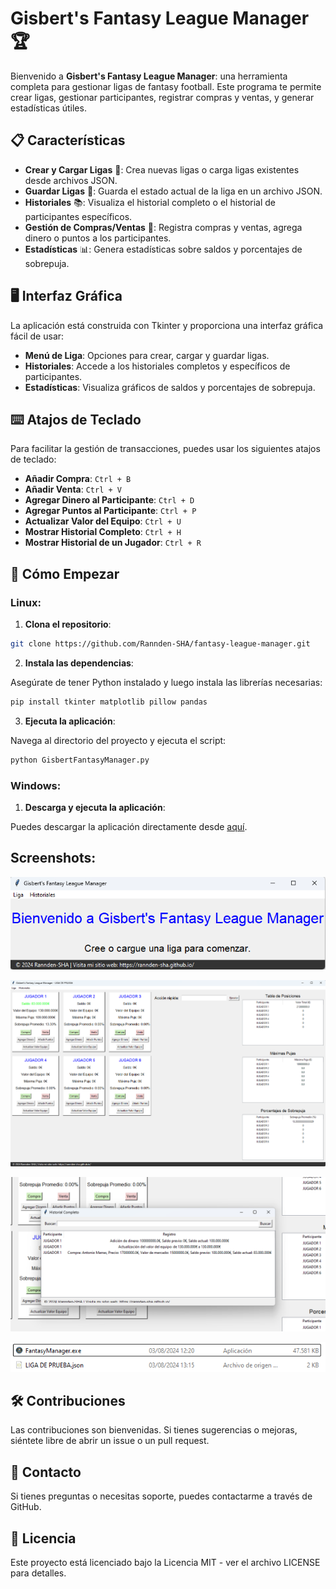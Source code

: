 # Gisbert's Fantasy League Manager 🏆

Bienvenido a **Gisbert's Fantasy League Manager**: una herramienta completa para gestionar ligas de fantasy football. Este programa te permite crear ligas, gestionar participantes, registrar compras y ventas, y generar estadísticas útiles.

## 📋 Características

- **Crear y Cargar Ligas** 🏈: Crea nuevas ligas o carga ligas existentes desde archivos JSON.
- **Guardar Ligas** 💾: Guarda el estado actual de la liga en un archivo JSON.
- **Historiales** 📚: Visualiza el historial completo o el historial de participantes específicos.
- **Gestión de Compras/Ventas** 💸: Registra compras y ventas, agrega dinero o puntos a los participantes.
- **Estadísticas** 📊: Genera estadísticas sobre saldos y porcentajes de sobrepuja.

## 🖥️ Interfaz Gráfica

La aplicación está construida con Tkinter y proporciona una interfaz gráfica fácil de usar:

- **Menú de Liga**: Opciones para crear, cargar y guardar ligas.
- **Historiales**: Accede a los historiales completos y específicos de participantes.
- **Estadísticas**: Visualiza gráficos de saldos y porcentajes de sobrepuja.

## ⌨️ Atajos de Teclado

Para facilitar la gestión de transacciones, puedes usar los siguientes atajos de teclado:

- **Añadir Compra**: `Ctrl + B`
- **Añadir Venta**: `Ctrl + V`
- **Agregar Dinero al Participante**: `Ctrl + D`
- **Agregar Puntos al Participante**: `Ctrl + P`
- **Actualizar Valor del Equipo**: `Ctrl + U`
- **Mostrar Historial Completo**: `Ctrl + H`
- **Mostrar Historial de un Jugador**: `Ctrl + R`

## 🚀 Cómo Empezar

### Linux:

   1. **Clona el repositorio**:

   ```bash
   git clone https://github.com/Rannden-SHA/fantasy-league-manager.git
   ```
   2. **Instala las dependencias**:

  Asegúrate de tener Python instalado y luego instala las librerías necesarias:

   ```bash
   pip install tkinter matplotlib pillow pandas
   ```
   3. **Ejecuta la aplicación**:

   Navega al directorio del proyecto y ejecuta el script:

   ```bash
   python GisbertFantasyManager.py
   ```

### Windows:

1. **Descarga y ejecuta la aplicación**:

Puedes descargar la aplicación directamente desde [aquí](https://www.dropbox.com/scl/fi/6zbkymfteteaxcfspws1i/GisbertFantasyManager.exe?rlkey=7wsfvv4mxj8k6nf8h9zjfokth&st=97nliqfs&dl=0).

## Screenshots:

![INTRO](https://github.com/Rannden-SHA/GisbertFantasyManager/blob/main/Screenshots/Intro_screen.png)

![MAIN](https://github.com/Rannden-SHA/GisbertFantasyManager/blob/main/Screenshots/Main_Screen.png)

![HISTORY](https://github.com/Rannden-SHA/GisbertFantasyManager/blob/main/Screenshots/Historial_Screen.png)

![FILES](https://github.com/Rannden-SHA/GisbertFantasyManager/blob/main/Screenshots/Archivos_Screen.png)

## 🛠️ Contribuciones

Las contribuciones son bienvenidas. Si tienes sugerencias o mejoras, siéntete libre de abrir un issue o un pull request.

## 💬 Contacto

Si tienes preguntas o necesitas soporte, puedes contactarme a través de GitHub.

## 📝 Licencia

Este proyecto está licenciado bajo la Licencia MIT - ver el archivo LICENSE para detalles.
